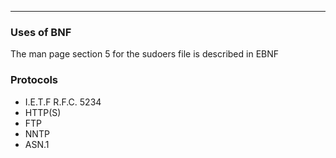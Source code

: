
---

### Uses of BNF

The man page section 5 for the sudoers file is described in EBNF

### Protocols

- I.E.T.F R.F.C. 5234
- HTTP(S)
- FTP
- NNTP
- ASN.1

